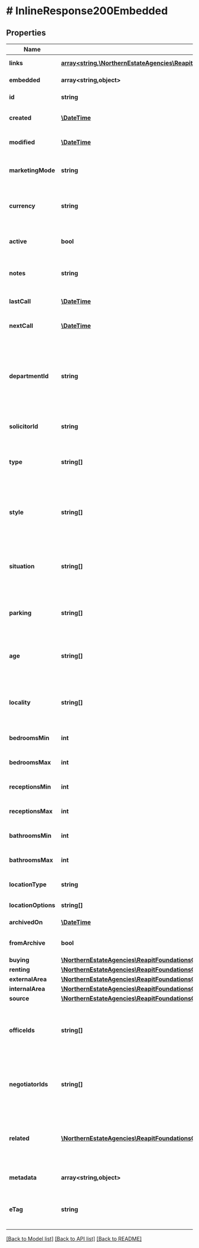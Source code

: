 # # InlineResponse200Embedded

## Properties

Name | Type | Description | Notes
------------ | ------------- | ------------- | -------------
**links** | [**array<string,\NorthernEstateAgencies\ReapitFoundationsClient\Model\InlineResponse200Links>**](InlineResponse200Links.md) |  | [optional] [readonly]
**embedded** | **array<string,object>** |  | [optional] [readonly]
**id** | **string** | The unique identifier of the applicant | [optional]
**created** | [**\DateTime**](\DateTime.md) | The date and time when the applicant was created | [optional]
**modified** | [**\DateTime**](\DateTime.md) | The date and time when the applicant was last modified | [optional]
**marketingMode** | **string** | Indicates whether the applicant is look to buy or rent a property (buying/renting) | [optional]
**currency** | **string** | The ISO-4217 currency code that relates to monetary amounts specified by the applicant | [optional]
**active** | **bool** | A flag determining whether or not the applicant is actively looking for a property | [optional]
**notes** | **string** | A free text field describing any adhoc buying or renting requirements | [optional]
**lastCall** | [**\DateTime**](\DateTime.md) | The date when the applicant was last contacted | [optional]
**nextCall** | [**\DateTime**](\DateTime.md) | The date when the applicant is next due to be contacted | [optional]
**departmentId** | **string** | The unique identifier of the department the applicant is associated with. The applicant will only match to properties with the same values set. See the [Platform Glossary](https://foundations-documentation.reapit.cloud/platform-glossary#department) for more information about departments | [optional]
**solicitorId** | **string** | The unique identifier of the solicitor associated to the applicant | [optional]
**type** | **string[]** | The applicant&#39;s property type requirements (eg house, bungalow, land), as defined by the applicant&#39;s [department](https://foundations-documentation.reapit.cloud/platform-glossary#department) | [optional]
**style** | **string[]** | The applicant&#39;s property style requirements (eg detached, semiDetached), as defined by the applicant&#39;s [department](https://foundations-documentation.reapit.cloud/platform-glossary#department) | [optional]
**situation** | **string[]** | The applicant&#39;s requirements for other aspects of prospective properties - such as outside space - as defined by the applicant&#39;s [department](https://foundations-documentation.reapit.cloud/platform-glossary#department) | [optional]
**parking** | **string[]** | The applicant&#39;s parking requirements (eg garage), as defined by the applicant&#39;s [department](https://foundations-documentation.reapit.cloud/platform-glossary#department) | [optional]
**age** | **string[]** | The applicant&#39;s property age requirements (eg new, period), as defined by the applicant&#39;s [department](https://foundations-documentation.reapit.cloud/platform-glossary#department) | [optional]
**locality** | **string[]** | The applicant&#39;s general property location requirements (eg rural, townCity), as defined by the applicant&#39;s [department](https://foundations-documentation.reapit.cloud/platform-glossary#department) | [optional]
**bedroomsMin** | **int** | The minimum number of bedrooms the applicant requires | [optional]
**bedroomsMax** | **int** | The maximum number of bedrooms the applicant requires | [optional]
**receptionsMin** | **int** | The minimum number of reception rooms the applicant requires | [optional]
**receptionsMax** | **int** | The maximum number of reception rooms the applicant requires | [optional]
**bathroomsMin** | **int** | The minimum number of bathrooms the applicant requires | [optional]
**bathroomsMax** | **int** | The maximum number of bathrooms the applicant requires | [optional]
**locationType** | **string** | The applicant&#39;s location type (areas/addresses/none) | [optional]
**locationOptions** | **string[]** | The applicant&#39;s location options | [optional]
**archivedOn** | [**\DateTime**](\DateTime.md) | The date and time the applicant was archived | [optional]
**fromArchive** | **bool** | A flag denoting whether or not this applicant is archived | [optional]
**buying** | [**\NorthernEstateAgencies\ReapitFoundationsClient\Model\InlineResponse200Buying**](InlineResponse200Buying.md) |  | [optional]
**renting** | [**\NorthernEstateAgencies\ReapitFoundationsClient\Model\InlineResponse200Renting**](InlineResponse200Renting.md) |  | [optional]
**externalArea** | [**\NorthernEstateAgencies\ReapitFoundationsClient\Model\InlineResponse200ExternalArea**](InlineResponse200ExternalArea.md) |  | [optional]
**internalArea** | [**\NorthernEstateAgencies\ReapitFoundationsClient\Model\InlineResponse200InternalArea**](InlineResponse200InternalArea.md) |  | [optional]
**source** | [**\NorthernEstateAgencies\ReapitFoundationsClient\Model\InlineResponse200Source**](InlineResponse200Source.md) |  | [optional]
**officeIds** | **string[]** | A collection of unique identifiers of offices attached to the applicant. The first item in the collection is considered the primary office | [optional]
**negotiatorIds** | **string[]** | A collection of unique identifiers of negotiators attached to the applicant. The first item in the collection is considered the primary negotiator | [optional]
**related** | [**\NorthernEstateAgencies\ReapitFoundationsClient\Model\InlineResponse200Related[]**](InlineResponse200Related.md) | A collection of contacts and/or companies associated to the applicant. The first item in the collection is considered the primary relationship | [optional]
**metadata** | **array<string,object>** | App specific metadata that has been set against the applicant | [optional]
**eTag** | **string** | The ETag for the current version of the applicant. Used for managing update concurrency | [optional] [readonly]

[[Back to Model list]](../../README.md#models) [[Back to API list]](../../README.md#endpoints) [[Back to README]](../../README.md)
